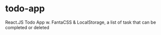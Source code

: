 # todo-app
 React.JS Todo App w. FantaCSS & LocalStorage, a list of task that can be completed or deleted
